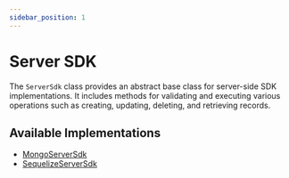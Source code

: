 ```yaml
---
sidebar_position: 1
---
```


# Server SDK

The `ServerSdk` class provides an abstract base class for server-side SDK implementations. It includes methods for validating and executing various operations such as creating, updating, deleting, and retrieving records.

## Available Implementations

- [MongoServerSdk](mongo-server-sdk)
- [SequelizeServerSdk](sequelize-server-sdk)
